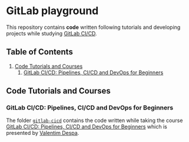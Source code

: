 # GitLab playground

This repository contains **code** written following tutorials and developing projects
while studying [GitLab CI/CD](https://docs.gitlab.com/ci/).

## Table of Contents

1. [Code Tutorials and Courses](#code-tutorials-and-courses)
    1. [GitLab CI/CD: Pipelines, CI/CD and DevOps for Beginners](#gitlab-cicd-pipelines-cicd-and-devops-for-beginners)

## Code Tutorials and Courses

### GitLab CI/CD: Pipelines, CI/CD and DevOps for Beginners

The folder [`gitlab-cicd`](./gitlab-cicd) contains the code written while taking the course
[GitLab CI/CD: Pipelines, CI/CD and DevOps for Beginners](https://www.udemy.com/course/gitlab-ci-pipelines-ci-cd-and-devops-for-beginners/)
which is presented by [Valentim Despa](https://www.linkedin.com/in/vdespa/).